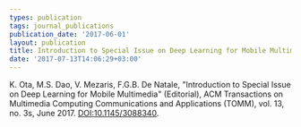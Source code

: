 ```yaml
---
types: publication
tags: journal_publications
publication_date: '2017-06-01'
layout: publication
title: Introduction to Special Issue on Deep Learning for Mobile Multimedia
date: '2017-07-13T14:06:29+03:00'
---
```

<p><span lang="EN-US">K. Ota, M.S. Dao, V. Mezaris, F.G.B. De Natale, "Introduction to Special Issue on Deep Learning for Mobile Multimedia" (Editorial), ACM Transactions on Multimedia Computing Communications and Applications (TOMM), vol. 13, no. 3s, June 2017. </span><a href="http://dl.acm.org/citation.cfm?id=3088340" target="blank"><span lang="EN-US">DOI:10.1145/3088340</span></a><span lang="EN-US">.</span></p>
